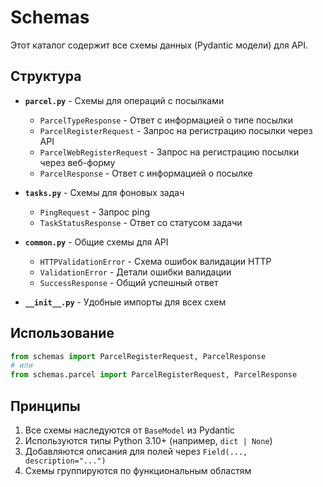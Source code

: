 # Schemas

Этот каталог содержит все схемы данных (Pydantic модели) для API.

## Структура

- **`parcel.py`** - Схемы для операций с посылками
  - `ParcelTypeResponse` - Ответ с информацией о типе посылки
  - `ParcelRegisterRequest` - Запрос на регистрацию посылки через API
  - `ParcelWebRegisterRequest` - Запрос на регистрацию посылки через веб-форму
  - `ParcelResponse` - Ответ с информацией о посылке

- **`tasks.py`** - Схемы для фоновых задач
  - `PingRequest` - Запрос ping
  - `TaskStatusResponse` - Ответ со статусом задачи

- **`common.py`** - Общие схемы для API
  - `HTTPValidationError` - Схема ошибок валидации HTTP
  - `ValidationError` - Детали ошибки валидации
  - `SuccessResponse` - Общий успешный ответ

- **`__init__.py`** - Удобные импорты для всех схем

## Использование

```python
from schemas import ParcelRegisterRequest, ParcelResponse
# или
from schemas.parcel import ParcelRegisterRequest, ParcelResponse
```

## Принципы

1. Все схемы наследуются от `BaseModel` из Pydantic
2. Используются типы Python 3.10+ (например, `dict | None`)
3. Добавляются описания для полей через `Field(..., description="...")`
4. Схемы группируются по функциональным областям
